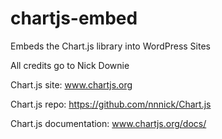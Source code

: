 chartjs-embed
=============

Embeds the Chart.js library into WordPress Sites

All credits go to Nick Downie

Chart.js site: www.chartjs.org

Chart.js repo: https://github.com/nnnick/Chart.js

Chart.js documentation: www.chartjs.org/docs/
